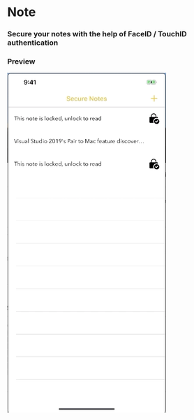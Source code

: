 # Note

### Secure your notes with the help of FaceID / TouchID authentication

### Preview
![](./README.assets/FaceID.gif)